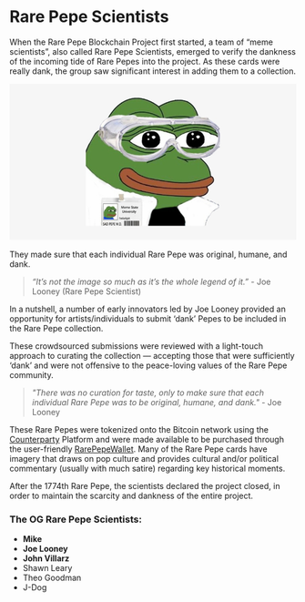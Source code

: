 # Rare Pepe Scientists

When the Rare Pepe Blockchain Project first started, a team of “meme scientists”, also called Rare Pepe Scientists, emerged to verify the dankness of the incoming tide of Rare Pepes into the project. As these cards were really dank, the group saw significant interest in adding them to a collection.

![A Rare Pepe scientist deanonymized](<../../.gitbook/assets/rare pepe scientist (1).png>)

They made sure that each individual Rare Pepe was original, humane, and dank.

> _“It’s not the image so much as it’s the whole legend of it.”_ - Joe Looney (Rare Pepe Scientist)

In a nutshell, a number of early innovators led by Joe Looney provided an opportunity for artists/individuals to submit ‘dank’ Pepes to be included in the Rare Pepe collection.

These crowdsourced submissions were reviewed with a light-touch approach to curating the collection — accepting those that were sufficiently ‘dank’ and were not offensive to the peace-loving values of the Rare Pepe community.

> _"There was no curation for taste, only to make sure that each individual Rare Pepe was to be original, humane, and dank."_ - Joe Looney

These Rare Pepes were tokenized onto the Bitcoin network using the [Counterparty](https://counterparty.io) Platform and were made available to be purchased through the user-friendly [RarePepeWallet](https://rarepepewallet.com/). Many of the Rare Pepe cards have imagery that draws on pop culture and provides cultural and/or political commentary (usually with much satire) regarding key historical moments.

After the 1774th Rare Pepe, the scientists declared the project closed, in order to maintain the scarcity and dankness of the entire project.

### The OG Rare Pepe Scientists:

* **Mike**
* **Joe Looney**
* **John Villarz**
* Shawn Leary
* Theo Goodman
* J-Dog
